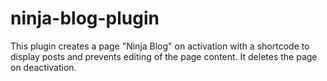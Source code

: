 # ninja-blog-plugin
This plugin creates a page "Ninja Blog" on activation with a shortcode to display posts and prevents editing of the page content. It deletes the page on deactivation.
